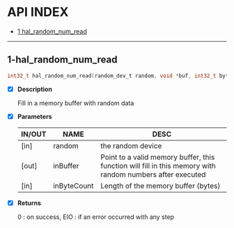 # API INDEX

  * [1 hal_random_num_read](#1-hal_random_num_read)

------

## 1-hal_random_num_read

```c
int32_t hal_random_num_read(random_dev_t random, void *buf, int32_t bytes)
```

- [x] **Description**

  Fill in a memory buffer with random data

- [x] **Parameters**

  | IN/OUT |  NAME  |  DESC  |
  |--------|--------|--------|
  | [in] |  random |      the random device   |
  | [out] | inBuffer |    Point to a valid memory buffer, this function will fill      in this memory with random numbers after executed   |
  | [in] |  inByteCount | Length of the memory buffer (bytes) |

- [x] **Returns**

  0 : on success, EIO : if an error occurred with any step
